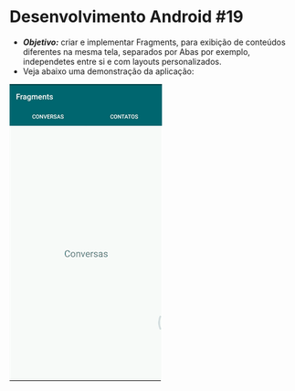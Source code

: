 # Desenvolvimento Android #19
   * ***Objetivo:*** criar e implementar Fragments, para exibição de conteúdos diferentes na mesma tela, separados por Abas por exemplo, independetes entre si e com layouts personalizados.
   * Veja abaixo uma demonstração da aplicação:
<img src="Instalador/Fragments.gif" alt="GIF do Meu Projeto Fragments">
